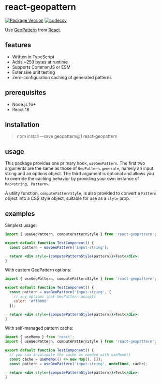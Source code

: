# react-geopattern

[![Package Version](https://badge.fury.io/js/react-geopattern.svg)](https://www.npmjs.com/package/react-geopattern)
[![codecov](https://codecov.io/github/ayan4m1/react-geopattern/branch/master/graph/badge.svg?token=ZGX9D11EZO)](https://codecov.io/github/ayan4m1/react-geopattern)

Use [GeoPattern](https://github.com/btmills/geopattern) from [React](https://github.com/facebook/react).

## features

- Written in TypeScript
- Adds ~250 bytes at runtime
- Supports CommonJS or ESM
- Extensive unit testing
- Zero-configuration caching of generated patterns

## prerequisites

- Node.js 16+
- React 18

## installation

> npm install --save geopattern@1 react-geopattern

## usage

This package provides one primary hook, `useGeoPattern`. The first two arguments are the same as those of `GeoPattern.generate`, namely an input string and an options object. The third argument is optional and allows you to override the caching behavior by providing your own instance of `Map<string, Pattern>`.

A utility function, `computePatternStyle`, is also provided to convert a `Pattern` object into a CSS style object, suitable for use as a `style` prop.

## examples

Simplest usage:

```jsx
import { useGeoPattern, computePatternStyle } from 'react-geopattern';

export default function TestComponent() {
  const pattern = useGeoPattern('input-string');

  return <div style={computePatternStyle(pattern)}>Test</div>;
}
```

With custom GeoPattern options:

```jsx
import { useGeoPattern, computePatternStyle } from 'react-geopattern';

export default function TestComponent() {
  const pattern = useGeoPattern('input-string', {
    // any options that GeoPattern accepts
    color: '#ff0000'
  });

  return <div style={computePatternStyle(pattern)}>Test</div>;
}
```

With self-managed pattern cache:

```jsx
import { useMemo } from 'react';
import { useGeoPattern, computePatternStyle } from 'react-geopattern';

export default function TestComponent() {
  // you can invalidate the cache as needed with useMemo()
  const cache = useMemo(() => new Map(), []);
  const pattern = useGeoPattern('input-string', undefined, cache);

  return <div style={computePatternStyle(pattern)}>Test</div>;
}
```
